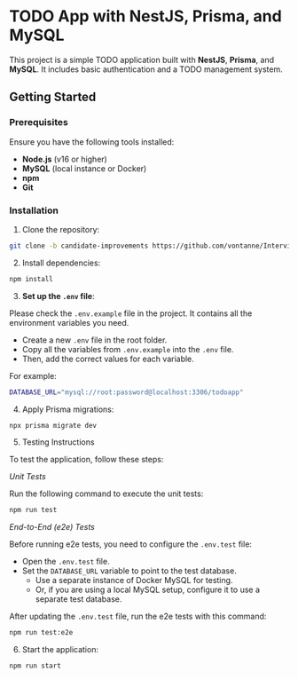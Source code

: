 # TODO App with NestJS, Prisma, and MySQL

This project is a simple TODO application built with **NestJS**, **Prisma**, and **MySQL**. It includes basic authentication and a TODO management system.

## Getting Started

### Prerequisites

Ensure you have the following tools installed:

- **Node.js** (v16 or higher)
- **MySQL** (local instance or Docker)
- **npm**
- **Git**

### Installation

1. Clone the repository:

```bash
git clone -b candidate-improvements https://github.com/vontanne/Interview-ToDo-App.git
```

2. Install dependencies:

```bash
npm install
```

3. **Set up the `.env` file**:

Please check the `.env.example` file in the project. It contains all the environment variables you need.

- Create a new `.env` file in the root folder.
- Copy all the variables from `.env.example` into the `.env` file.
- Then, add the correct values for each variable.

For example:

```bash
DATABASE_URL="mysql://root:password@localhost:3306/todoapp"
```

4. Apply Prisma migrations:

```bash
npx prisma migrate dev
```

5. Testing Instructions

To test the application, follow these steps:

_Unit Tests_

Run the following command to execute the unit tests:

```bash
npm run test
```

_End-to-End (e2e) Tests_

Before running e2e tests, you need to configure the `.env.test` file:

- Open the `.env.test` file.
- Set the `DATABASE_URL` variable to point to the test database.
  - Use a separate instance of Docker MySQL for testing.
  - Or, if you are using a local MySQL setup, configure it to use a separate test database.

After updating the `.env.test` file, run the e2e tests with this command:

```bash
npm run test:e2e
```

6. Start the application:

```bash
npm run start
```
